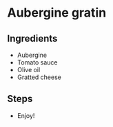 # Aubergine gratin

## Ingredients 

- Aubergine
- Tomato sauce
- Olive oil
- Gratted cheese


## Steps
- Enjoy!
